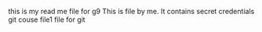 this is my read me file for g9
This is file by me. It contains secret credentials
git couse file1
file for git
